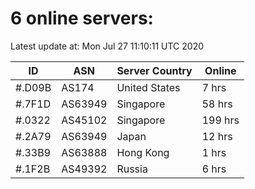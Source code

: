 # 6 online servers:

Latest update at: Mon Jul 27 11:10:11 UTC 2020

| ID | ASN | Server Country | Online |
| -- | --- | -------------- | ------ |
| #.D09B | AS174 | United States | 7 hrs |
| #.7F1D | AS63949 | Singapore | 58 hrs |
| #.0322 | AS45102 | Singapore | 199 hrs |
| #.2A79 | AS63949 | Japan | 12 hrs |
| #.33B9 | AS63888 | Hong Kong | 1 hrs |
| #.1F2B | AS49392 | Russia | 6 hrs |

